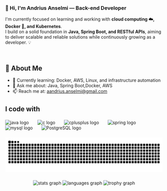 <h3 align="left">👋 Hi, I'm Andrius Anselmi — Back-end Developer</h3>

<p align="left">
  I'm currently focused on learning and working with <strong>cloud computing ☁️, Docker 🐳, and Kubernetes</strong>.<br>
  I build on a solid foundation in <strong>Java, Spring Boot, and RESTful APIs</strong>, aiming to deliver scalable and reliable solutions while continuously growing as a developer. 💡
</p>

<br>

<h2 align="left">🧠 About Me</h2>

<ul align="left">
  <li>🌱 Currently learning: Docker, AWS, Linux, and infrastructure automation</li>
  <li>💬 Ask me about: Java, Spring Boot,Docker, AWS</li>
  <li>📫 Reach me at: <a href="mailto:aandrius.anselmi@gmail.com">aandrius.anselmi@gmail.com</a></li>
</ul>


###

<h2 align="left">I code with</h2>

###

<div align="left">
  <img src="https://skillicons.dev/icons?i=java" height="60" alt="java logo"  />
  <img width="20" />
  <img src="https://skillicons.dev/icons?i=c" height="60" alt="c logo"  />
  <img width="20" />
  <img src="https://skillicons.dev/icons?i=cpp" height="60" alt="cplusplus logo"  />
  <img width="20" />
  <img src="https://skillicons.dev/icons?i=spring" height="60" alt="spring logo"  />
  <img width="20" />
  <img src="https://skillicons.dev/icons?i=mysql" height="60" alt="mysql logo"  />
  <img width="20" />
  <img src="https://skillicons.dev/icons?i=postgres" height="60" alt="PostgreSQL logo" />

</div>

###

<img src="https://raw.githubusercontent.com/Andrius-Anselmi/Andrius-Anselmi/output/snake.svg" alt="Snake animation" />

###

<div align="center">
  <img src="https://github-readme-stats.vercel.app/api?username=Andrius-Anselmi&hide_title=false&hide_rank=false&show_icons=true&include_all_commits=true&count_private=true&disable_animations=false&theme=github_dark&locale=en&hide_border=false&order=1" height="150" alt="stats graph"  />
  <img src="https://github-readme-stats.vercel.app/api/top-langs?username=Andrius-Anselmi&locale=en&hide_title=false&layout=compact&card_width=320&langs_count=5&theme=github_dark&hide_border=false&order=2" height="150" alt="languages graph"  />
  <img src="https://github-profile-trophy.vercel.app?username=Andrius-Anselmi&theme=tokyonight&column=-1&row=1&margin-w=9&margin-h=8&no-bg=true&no-frame=false&order=4" height="150" alt="trophy graph"  />
</div>

###
